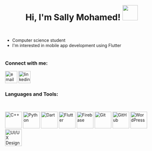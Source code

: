 <h1 align="center"> Hi, I'm Sally Mohamed! <img src="https://media.giphy.com/media/mGcNjsfWAjY5AEZNw6/giphy.gif" width="50"></h1>

<br>

- Computer science student 
- I'm interested in mobile app development using Flutter
<br><br>
<h3 align="left">Connect with me:</h3>
<p>
 <a href="mailto:s4llymohamed@gmail.com"><img src="https://img.icons8.com/color/96/000000/gmail.png" alt="email"alt="email" width="40" height="40"/></a>
 <a href="https://www.linkedin.com/in/sally-mohamed-691588302"><img src="https://img.icons8.com/color/96/000000/linkedin.png" alt="linkedin"alt="email" width="40" height="40"/></a>
</p>

<h3 align="left">Languages and Tools:</h3>
<br>
<p align="left">
<img src="https://cdn.jsdelivr.net/gh/devicons/devicon/icons/cplusplus/cplusplus-original.svg" alt="C++" width="55px" title="C++"> 
<img src="https://cdn3.emoji.gg/emojis/9985-python.png" width="55px" height="55px" alt="Python">
 <img src="https://cdn.jsdelivr.net/gh/devicons/devicon/icons/dart/dart-original.svg" alt="Dart" width="55px" title="Dart">
<img src="https://cdn.jsdelivr.net/gh/devicons/devicon/icons/flutter/flutter-original.svg" alt="Flutter" width="55px" title="Flutter">
<img src="https://cdn.jsdelivr.net/gh/devicons/devicon/icons/firebase/firebase-plain.svg" alt="Firebase" width="55px" title="Firebase">
<img src="https://cdn.jsdelivr.net/gh/devicons/devicon/icons/git/git-original.svg" alt="Git" width="55px" title="Git"> 
<img src="https://cdn.jsdelivr.net/gh/devicons/devicon/icons/github/github-original.svg" alt="GitHub" width="55px" title="GitHub"> 
<img src="https://cdn.jsdelivr.net/gh/devicons/devicon/icons/wordpress/wordpress-original.svg" alt="WordPress" width="55px" title="WordPress">
<img src="https://cdn.jsdelivr.net/gh/devicons/devicon/icons/figma/figma-original.svg" alt="UI/UX Design" width="55px" title="UI/UX Design">
</p>

    


